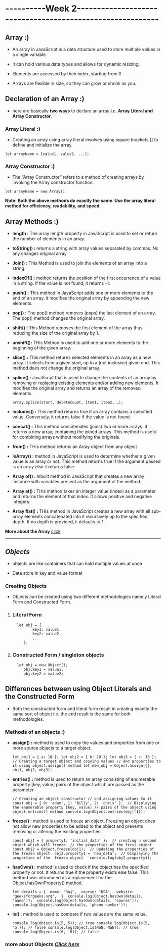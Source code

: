 # ----------Week 2----------------------------------------------------------

## Array  :)

* An array in JavaScript is a data structure used to store multiple values in a single variable.

* It can hold various data types and allows for dynamic resizing.

* Elements are accessed by their index, starting from 0

* Arrays are flexible in size, so they can grow or shrink as you.

## Declaration of an Array :)

* here are basically **two ways** to declare an array i.e.
**Array Literal and Array Constructor**.

### Array Literal :)

* Creating an array using array literal involves using square brackets [] to define and initialize the array.

`let arrayName = [value1, value2, ...];`

### Array Constructor :)

* The “Array Constructor” refers to a method of creating arrays by invoking the Array constructor function.

`let arrayName = new Array();`

**Note: Both the above methods do exactly the same. Use the array literal method for efficiency, readability, and speed.**

## Array Methods :)

* **length :** The array length property in JavaScript is used to set or return the number of elements in an array.

* **toString() :**  returns a string with array values separated by commas. No any  changes   original array

* **Join() :** This Method is used to join the elements of an array into a string.

* **indexOf() :** method returns the position of the first occurrence of a value in a string. If the value is not found, it returns -1.

* **push() :** This method in JavaScript adds one or more elements to the end of an array. it modifies the original array by appending the new elements.

* **pop() :** The pop() method removes (pops) the last element of an array. The pop() method changes the original array.

* **shift() :** This  Method removes the first element of the array thus reducing the size of the original array by 1.

* **unshift():** THis Method is used to add one or more elements to the beginning of the given array.

* **slice() :** This method returns selected elements in an array as a new array. It selects from a given start, up to a (not inclusive) given end. This method does not change the original array.

* **splice() :**  JavaScript that is used to change the contents of an array by removing or replacing existing elements and/or adding new elements. It modifies the original array and returns an array of the removed elements.

    `array.splice(start, deleteCount, item1, item2, …);`

* **includes() :** This method returns true if an array contains a specified value. Conversely, it returns false if the value is not found.

* **concat() :** This method concatenates (joins) two or more arrays. It returns a new array, containing the joined arrays. This method is useful for combining arrays without modifying the originals.

* **from() :**  THis method returns an Array object from any object

* **isArray() :**        method in JavaScript is used to determine whether a given value is an array or not. This method returns true if the argument passed is an array else it returns false.

* **Array of() :**  Inbuilt method in JavaScript that creates a new array instance with variables present as the argument of the method.

* **Array at() :** THis method takes an integer value (index) as a parameter and returns the element of that index. It allows positive and negative integers.

* **Array flat()  :** THis method in JavaScript creates a new array with all sub-array elements concatenated into it recursively up to the specified depth. If no depth is provided, it defaults to 1.

**More about the  Array**   [click](https://www.geeksforgeeks.org/javascript-array-map-method/?ref=lbp)

---

## *Objects*

* objects are like containers that can hold multiple values at once

* Data store in key and value format

### Creating Objects

* Objects can be created using two different methodologies namely Literal Form and Constructed Form.

1. ### Literal Form

         let obj = {
                key1: value1,
                key2: value2,
                ...
            };

2. ###  Constructed Form / singleton  objects

         let obj = new Object();
            obj.key1 = value1;
            obj.key2 = value2;

## Differences between using Object Literals and the Constructed Form

* Both the constructed form and literal form result in creating exactly the same sort of object i.e. the end result is the same for both methodologies.

### Methods of an objects :)

* **assign() :** method is used to copy the values and properties from one or more source objects to a target object.

    `let obj1 = { a: 10 };
    let obj2 = { b: 20 };
    let obj3 = { c: 30 };
    // Creating a target object and copying values
    // and properties to it using object.assign() method
    let new_obj = Object.assign({}, obj1, obj2, obj3);`
* **entries() :** method is used to return an array consisting of enumerable property [key, value] pairs of the object which are passed as the parameter.

    `// Creating an object constructor
// and assigning values to it
const obj = { 0: 'adam', 1: 'billy', 2: 'chris' }; 
// Displaying the enumerable property [key, value]
// pairs of the object using object.entries() method
console.log(Object.entries(obj)[1]);`

* **freeze()  :**  method is used to freeze an object. Freezing an object does not allow new properties to be added to the object and prevents removing or altering the existing properties.

    `const obj1 = { property1: 'initial_data' }; 
// creating a second object which will freeze 
// the properties of the first object 
const obj2 = Object.freeze(obj1); 
// Updating the properties of the frozen object 
obj2.property1 = 'new_data'; 
// Displaying the properties of the  frozen object  
console.log(obj2.property1);`

* **hasOwn() :** method is used to check if the object has the specified property or not. It returns true if the property exists else false. This method was introduced as a replacement for the Object.hasOwnProperty() method. 

    `let details = { 
    name: "Raj", 
    course: "DSA", 
    website: "geeksforgeeks.org", 
} 
console.log(Object.hasOwn(details, 'name')); 
console.log(Object.hasOwn(details, 'course')); 
console.log(Object.hasOwn(details, 'phone number'));`

* **is() :** method is used to compare if two values are the same value.

    `console.log(Object.is(5, 5)); // true
console.log(Object.is(5, '5')); // false
console.log(Object.is(NaN, NaN)); // true
console.log(Object.is(0, -0)); // false`


### more about Objects  [*Click here*](https://www.geeksforgeeks.org/javascript-object-values-method/?ref=lbp)
